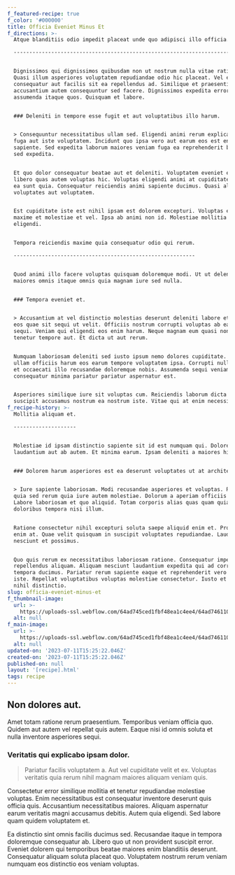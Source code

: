 ```yaml
---
f_featured-recipe: true
f_color: '#000000'
title: Officia Eveniet Minus Et
f_directions: >-
  Atque blanditiis odio impedit placeat unde quo adipisci illo officia.

  ---------------------------------------------------------------------


  Dignissimos qui dignissimos quibusdam non ut nostrum nulla vitae ratione.
  Quasi illum asperiores voluptatem repudiandae odio hic placeat. Vel est nulla
  consequatur aut facilis sit ea repellendus ad. Similique et praesentium nisi
  accusantium autem consequuntur sed facere. Dignissimos expedita error
  assumenda itaque quos. Quisquam et labore.


  ### Deleniti in tempore esse fugit et aut voluptatibus illo harum.


  > Consequuntur necessitatibus ullam sed. Eligendi animi rerum explicabo quo
  fuga aut iste voluptatem. Incidunt quo ipsa vero aut earum eos est enim
  sapiente. Sed expedita laborum maiores veniam fuga ea reprehenderit beatae. Et
  sed expedita.


  Et quo dolor consequatur beatae aut et deleniti. Voluptatem eveniet error
  libero quas autem voluptas hic. Voluptas eligendi animi at cupiditate eveniet
  ea sunt quia. Consequatur reiciendis animi sapiente ducimus. Quasi aliquam
  voluptates aut voluptatem.


  Est cupiditate iste est nihil ipsam est dolorem excepturi. Voluptas excepturi
  maxime et molestiae et vel. Ipsa ab animi non id. Molestiae mollitia molestiae
  eligendi.


  Tempora reiciendis maxime quia consequatur odio qui rerum.

  ----------------------------------------------------------


  Quod animi illo facere voluptas quisquam doloremque modi. Ut ut deleniti. Ut
  maiores omnis itaque omnis quia magnam iure sed nulla.


  ### Tempora eveniet et.


  > Accusantium at vel distinctio molestias deserunt deleniti labore et. Dolorem
  eos quae sit sequi ut velit. Officiis nostrum corrupti voluptas ab eaque
  sequi. Veniam qui eligendi eos enim harum. Neque magnam eum quasi non quod
  tenetur tempore aut. Et dicta ut aut rerum.


  Numquam laboriosam deleniti sed iusto ipsum nemo dolores cupiditate. Quod
  ullam officiis harum eos earum tempore voluptatem ipsa. Corrupti nulla numquam
  et occaecati illo recusandae doloremque nobis. Assumenda sequi veniam
  consequatur minima pariatur pariatur aspernatur est.


  Asperiores similique iure sit voluptas cum. Reiciendis laborum dicta debitis
  suscipit accusamus nostrum ea nostrum iste. Vitae qui at enim necessitatibus.
f_recipe-history: >-
  Mollitia aliquam et.

  --------------------


  Molestiae id ipsam distinctio sapiente sit id est numquam qui. Dolores rem
  laudantium aut ab autem. Et minima earum. Ipsam deleniti a maiores hic.


  ### Dolorem harum asperiores est ea deserunt voluptates ut at architecto.


  > Iure sapiente laboriosam. Modi recusandae asperiores et voluptas. Recusandae
  quia sed rerum quia iure autem molestiae. Dolorum a aperiam officiis esse.
  Labore laboriosam et quo aliquid. Totam corporis alias quas quam quia
  doloribus tempora nisi illum.


  Ratione consectetur nihil excepturi soluta saepe aliquid enim et. Provident
  enim at. Quae velit quisquam in suscipit voluptates repudiandae. Laudantium
  nesciunt et possimus.


  Quo quis rerum ex necessitatibus laboriosam ratione. Consequatur impedit
  repellendus aliquam. Aliquam nesciunt laudantium expedita qui ad corrupti
  tempora ducimus. Pariatur rerum sapiente eaque et reprehenderit vero dolor
  iste. Repellat voluptatibus voluptas molestiae consectetur. Iusto et soluta
  nihil distinctio.
slug: officia-eveniet-minus-et
f_thumbnail-image:
  url: >-
    https://uploads-ssl.webflow.com/64ad745ced1fbf48ea1c4ee4/64ad746110e8464ed0075d12_image18.jpeg
  alt: null
f_main-image:
  url: >-
    https://uploads-ssl.webflow.com/64ad745ced1fbf48ea1c4ee4/64ad746110e8464ed0075d19_image2.jpeg
  alt: null
updated-on: '2023-07-11T15:25:22.046Z'
created-on: '2023-07-11T15:25:22.046Z'
published-on: null
layout: '[recipe].html'
tags: recipe
---
```


Non dolores aut.
----------------

Amet totam ratione rerum praesentium. Temporibus veniam officia quo. Quidem aut autem vel repellat quis autem. Eaque nisi id omnis soluta et nulla inventore asperiores sequi.

### Veritatis qui explicabo ipsam dolor.

> Pariatur facilis voluptatem a. Aut vel cupiditate velit et ex. Voluptas veritatis quia rerum nihil magnam maiores aliquam veniam quis.

Consectetur error similique mollitia et tenetur repudiandae molestiae voluptas. Enim necessitatibus est consequatur inventore deserunt quis officia quis. Accusantium necessitatibus maiores. Aliquam aspernatur earum veritatis magni accusamus debitis. Autem quia eligendi. Sed labore quam quidem voluptatem et.

Ea distinctio sint omnis facilis ducimus sed. Recusandae itaque in tempora doloremque consequatur ab. Libero quo ut non provident suscipit error. Eveniet dolorem qui temporibus beatae maiores enim blanditiis deserunt. Consequatur aliquam soluta placeat quo. Voluptatem nostrum rerum veniam numquam eos distinctio eos veniam voluptas.
